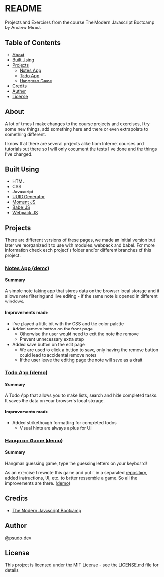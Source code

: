 # README

Projects and Exercises from the course The Modern Javascript Bootcamp by Andrew Mead.

## Table of Contents

- [About](#about)
- [Built Using](#built_using)
- [Projects](#projects)
  - [Notes App](#notes-app)
  - [Todo App](#todo-app)
  - [Hangman Game](#hangman-game)
- [Credits](#credits)
- [Author](#author)
- [License](#license)

## About <a name = "about"></a>

A lot of times I make changes to the course projects and exercises, I try some new things, add something here and there or even extrapolate to something different.

I know that there are several projects alike from Internet courses and tutorials out there so I will only document the tests I've done and the things I've changed.

## Built Using <a name = "built_using"></a>

- HTML
- CSS
- Javascript
- [UUID Generator](https://www.uuidgenerator.net/)
- [Moment JS](https://momentjs.com/)
- [Babel JS](https://babeljs.io/)
- [Webpack JS](https://webpack.js.org/)

## Projects <a name = "projects"></a>

There are different versions of these pages, we made an initial version but later we reorganized it to use with modules, webpack and babel. For more information check each project's folder and/or different branches of this project.

### [Notes App <a name = "notes-app"></a>](./notes-app/) ([demo](https://javascript-bootcamp-andrew-mead.netlify.app/notes-app/))

#### Summary

A simple note taking app that stores data on the browser local storage and it allows note filtering and live editing - if the same note is opened in different windows.

#### Improvements made

- I've played a little bit with the CSS and the color palette
- Added remove button on the front page
  - Otherwise the user would need to edit the note the remove
  - Prevent unnecessary extra step
- Added save button on the edit page
  - We are used to click a button to save, only having the remove button could lead to accidental remove notes
  - If the user leave the editing page the note will save as a draft

### [Todo App <a name = "todo-app"></a>](./todo-app/) ([demo](https://javascript-bootcamp-andrew-mead.netlify.app/todo-app/))

#### Summary

A Todo App that allows you to make lists, search and hide completed tasks. It saves the data on your browser's local storage.

#### Improvements made

- Added strikethough formatting for completed todos
  - Visual hints are always a plus for UI

### [Hangman Game <a name = "hangman-game"></a>](./hangman-game/) ([demo](https://javascript-bootcamp-andrew-mead.netlify.app/hangman-game/))

#### Summary

Hangman guessing game, type the guessing letters on your keyboard!

As an exercise I rewrote this game and put it in a separated [repository](https://github.com/psudo-dev/hangman-game), added instructions, UI, etc. to better ressemble a game. So all the improvements are there. ([demo](https://psudo-hangman-game.netlify.app/))

## Credits <a name = "credits"></a>

- [The Modern Javascript Bootcamp](https://www.udemy.com/course/modern-javascript/)

## Author <a name = "author"></a>

[@psudo-dev](https://github.com/psudo-dev)

## License <a name = "license"></a>

This project is licensed under the MIT License - see the [LICENSE.md](./LICENSE.md) file for details
